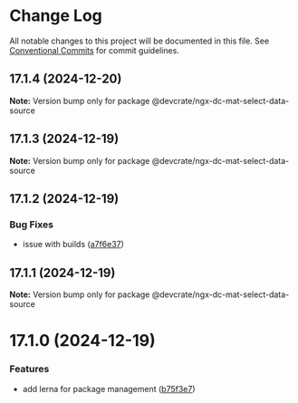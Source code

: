# Change Log

All notable changes to this project will be documented in this file.
See [Conventional Commits](https://conventionalcommits.org) for commit guidelines.

## 17.1.4 (2024-12-20)

**Note:** Version bump only for package @devcrate/ngx-dc-mat-select-data-source





## 17.1.3 (2024-12-19)

**Note:** Version bump only for package @devcrate/ngx-dc-mat-select-data-source





## 17.1.2 (2024-12-19)


### Bug Fixes

* issue with builds ([a7f6e37](https://github.com/danda-panda-bytes/devcrate/commit/a7f6e377117525945a8ef70dcc209b07eb8517d5))





## 17.1.1 (2024-12-19)

**Note:** Version bump only for package @devcrate/ngx-dc-mat-select-data-source





# 17.1.0 (2024-12-19)


### Features

* add lerna for package management ([b75f3e7](https://github.com/danda-panda-bytes/devcrate/commit/b75f3e7a414d7e7b02df9de17529212ae14f9169))
